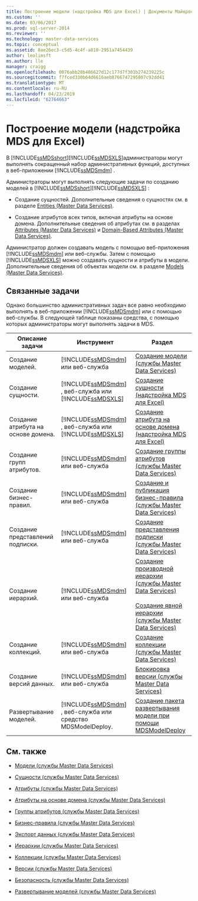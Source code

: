 ```yaml
---
title: Построение модели (надстройка MDS для Excel) | Документы Майкрософт
ms.custom: ''
ms.date: 03/06/2017
ms.prod: sql-server-2014
ms.reviewer: ''
ms.technology: master-data-services
ms.topic: conceptual
ms.assetid: 8ae26ec3-c5d5-4c4f-a810-2951a7454439
author: leolimsft
ms.author: lle
manager: craigg
ms.openlocfilehash: 0076abb28b486627d12c177d7f301b274239225c
ms.sourcegitcommit: f7fced330b64d6616aeb8766747295807c92dd41
ms.translationtype: MT
ms.contentlocale: ru-RU
ms.lasthandoff: 04/23/2019
ms.locfileid: "62764663"
---
```

# <a name="building-a-model-mds-add-in-for-excel"></a>Построение модели (надстройка MDS для Excel)
  В [!INCLUDE[ssMDSshort](../../includes/ssmdsshort-md.md)][!INCLUDE[ssMDSXLS](../../includes/ssmdsxls-md.md)]администраторы могут выполнять сокращенный набор административных функций, доступных в веб-приложении [!INCLUDE[ssMDSmdm](../../includes/ssmdsmdm-md.md)] .  
  
 Администраторы могут выполнять следующие задачи по созданию моделей в [!INCLUDE[ssMDSshort](../../includes/ssmdsshort-md.md)][!INCLUDE[ssMDSXLS](../../includes/ssmdsxls-md.md)] :  
  
-   Создание сущностей. Дополнительные сведения о сущностях см. в разделе [Entities &#40;Master Data Services&#41;](../entities-master-data-services.md).  
  
-   Создание атрибутов всех типов, включая атрибуты на основе домена. Дополнительные сведения об атрибутах см. в разделах [Attributes &#40;Master Data Services&#41;](../attributes-master-data-services.md) и [Domain-Based Attributes &#40;Master Data Services&#41;](../domain-based-attributes-master-data-services.md).  
  
 Администратор должен создавать модель с помощью веб-приложения [!INCLUDE[ssMDSmdm](../../includes/ssmdsmdm-md.md)] или веб-службы. Затем с помощью [!INCLUDE[ssMDSXLS](../../includes/ssmdsxls-md.md)] можно создавать сущности и атрибуты в модели. Дополнительные сведения об объектах модели см. в разделе [Models &#40;Master Data Services&#41;](../models-master-data-services.md).  
  
## <a name="related-tasks"></a>Связанные задачи  
 Однако большинство административных задач все равно необходимо выполнять в веб-приложении [!INCLUDE[ssMDSmdm](../../includes/ssmdsmdm-md.md)] или с помощью веб-службы. В следующей таблице показаны средства, с помощью которых администраторы могут выполнять задачи в MDS.  
  
|Описание задачи|Инструмент|Раздел|  
|----------------------|----------|-----------|  
|Создание моделей.|[!INCLUDE[ssMDSmdm](../../includes/ssmdsmdm-md.md)] или веб-служба|[Создание модели (службы Master Data Services)](../create-a-model-master-data-services.md)|  
|Создание сущности.|[!INCLUDE[ssMDSmdm](../../includes/ssmdsmdm-md.md)] , веб-служба или [!INCLUDE[ssMDSXLS](../../includes/ssmdsxls-md.md)]|[Создание сущности (надстройка MDS для Excel)](create-an-entity-mds-add-in-for-excel.md)|  
|Создание атрибута на основе домена.|[!INCLUDE[ssMDSmdm](../../includes/ssmdsmdm-md.md)] , веб-служба или [!INCLUDE[ssMDSXLS](../../includes/ssmdsxls-md.md)]|[Создание атрибута на основе домена (надстройка MDS для Excel)](create-a-domain-based-attribute-mds-add-in-for-excel.md)|  
|Создание групп атрибутов.|[!INCLUDE[ssMDSmdm](../../includes/ssmdsmdm-md.md)] или веб-служба|[Создание группы атрибутов (службы Master Data Services)](../create-an-attribute-group-master-data-services.md)|  
|Создание бизнес-правил.|[!INCLUDE[ssMDSmdm](../../includes/ssmdsmdm-md.md)] или веб-служба|[Создание и публикация бизнес-правила (службы Master Data Services)](../create-and-publish-a-business-rule-master-data-services.md)|  
|Создание представлений подписки.|[!INCLUDE[ssMDSmdm](../../includes/ssmdsmdm-md.md)] или веб-служба|[Создание представления подписки &#40;службы Master Data Services&#41;](../create-a-subscription-view-to-export-data-master-data-services.md)|  
|Создание иерархий.|[!INCLUDE[ssMDSmdm](../../includes/ssmdsmdm-md.md)] или веб-служба|[Создание производной иерархии (службы Master Data Services)](../create-a-derived-hierarchy-master-data-services.md)<br /><br /> [Создание явной иерархии (службы Master Data Services)](../create-an-explicit-hierarchy-master-data-services.md)|  
|Создание коллекций.|[!INCLUDE[ssMDSmdm](../../includes/ssmdsmdm-md.md)] или веб-служба|[Создание коллекции (службы Master Data Services)](../create-a-collection-master-data-services.md)|  
|Создание версий данных.|[!INCLUDE[ssMDSmdm](../../includes/ssmdsmdm-md.md)] или веб-служба|[Блокировка версии (службы Master Data Services)](../lock-a-version-master-data-services.md)|  
|Развертывание моделей.|[!INCLUDE[ssMDSmdm](../../includes/ssmdsmdm-md.md)] , веб-служба или средство MDSModelDeploy.|[Создание пакета развертывания модели при помощи MDSModelDeploy](../create-a-model-deployment-package-by-using-mdsmodeldeploy.md)|  
  
## <a name="related-content"></a>См. также  
  
-   [Модели (службы Master Data Services)](../models-master-data-services.md)  
  
-   [Сущности (службы Master Data Services)](../entities-master-data-services.md)  
  
-   [Атрибуты (службы Master Data Services)](../attributes-master-data-services.md)  
  
-   [Атрибуты на основе домена (службы Master Data Services)](../domain-based-attributes-master-data-services.md)  
  
-   [Группы атрибутов (службы Master Data Services)](../attribute-groups-master-data-services.md)  
  
-   [Бизнес-правила (службы Master Data Services)](../business-rules-master-data-services.md)  
  
-   [Экспорт данных &#40;службы Master Data Services&#41;](../overview-exporting-data-master-data-services.md)  
  
-   [Иерархии (службы Master Data Services)](../hierarchies-master-data-services.md)  
  
-   [Коллекции (службы Master Data Services)](../collections-master-data-services.md)  
  
-   [Версии (службы Master Data Services)](../versions-master-data-services.md)  
  
-   [Безопасность (службы Master Data Services)](../security-master-data-services.md)  
  
-   [Развертывание моделей (службы Master Data Services)](../deploying-models-master-data-services.md)  
  
  
